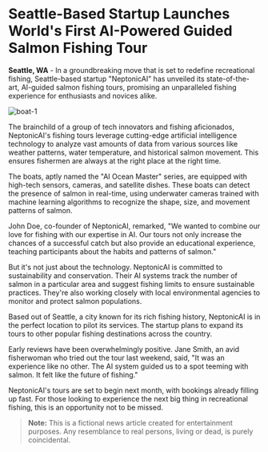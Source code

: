 # Seattle-Based Startup Launches World's First AI-Powered Guided Salmon Fishing Tour

**Seattle, WA** - In a groundbreaking move that is set to redefine recreational fishing, Seattle-based startup "NeptonicAI" has unveiled its state-of-the-art, AI-guided salmon fishing tours, promising an unparalleled fishing experience for enthusiasts and novices alike.

![boat-1](https://github.com/matthewclarkmay/salmon-ai/IMG-3820.jpeg)

The brainchild of a group of tech innovators and fishing aficionados, NeptonicAI's fishing tours leverage cutting-edge artificial intelligence technology to analyze vast amounts of data from various sources like weather patterns, water temperature, and historical salmon movement. This ensures fishermen are always at the right place at the right time.

The boats, aptly named the "AI Ocean Master" series, are equipped with high-tech sensors, cameras, and satellite dishes. These boats can detect the presence of salmon in real-time, using underwater cameras trained with machine learning algorithms to recognize the shape, size, and movement patterns of salmon.

John Doe, co-founder of NeptonicAI, remarked, "We wanted to combine our love for fishing with our expertise in AI. Our tours not only increase the chances of a successful catch but also provide an educational experience, teaching participants about the habits and patterns of salmon."

But it's not just about the technology. NeptonicAI is committed to sustainability and conservation. Their AI systems track the number of salmon in a particular area and suggest fishing limits to ensure sustainable practices. They're also working closely with local environmental agencies to monitor and protect salmon populations.

Based out of Seattle, a city known for its rich fishing history, NeptonicAI is in the perfect location to pilot its services. The startup plans to expand its tours to other popular fishing destinations across the country.

Early reviews have been overwhelmingly positive. Jane Smith, an avid fisherwoman who tried out the tour last weekend, said, "It was an experience like no other. The AI system guided us to a spot teeming with salmon. It felt like the future of fishing."

NeptonicAI's tours are set to begin next month, with bookings already filling up fast. For those looking to experience the next big thing in recreational fishing, this is an opportunity not to be missed.

> **Note:** This is a fictional news article created for entertainment purposes. Any resemblance to real persons, living or dead, is purely coincidental.
